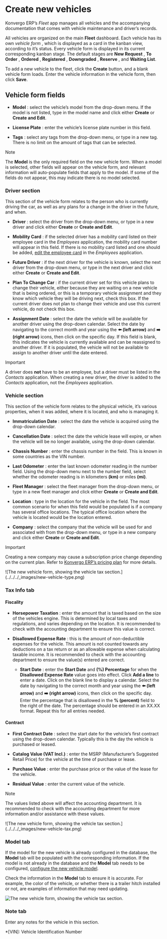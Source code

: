 # Create new vehicles

Konvergo ERP’s _Fleet_ app manages all vehicles and the accompanying documentation
that comes with vehicle maintenance and driver’s records.

All vehicles are organized on the main **Fleet** dashboard. Each vehicle has
its own _vehicle form_ , which is displayed as a card in the kanban view,
according to it’s status. Every vehicle form is displayed in its current
corresponding kanban stage. The default stages are **New Request** , **To
Order** , **Ordered** , **Registered** , **Downgraded** , **Reserve** , and
**Waiting List**.

To add a new vehicle to the fleet, click the **Create** button, and a blank
vehicle form loads. Enter the vehicle information in the vehicle form, then
click **Save**.

## Vehicle form fields

  * **Model** : select the vehicle’s model from the drop-down menu. If the model is not listed, type in the model name and click either **Create** or **Create and Edit**.

  * **License Plate** : enter the vehicle’s license plate number in this field.

  * **Tags** : select any tags from the drop-down menu, or type in a new tag. There is no limit on the amount of tags that can be selected.

<div class="alert alert-primary">
<p class="alert-title">
Note</p><p>The <b>Model</b> is the only required field on the new vehicle form. When a model is
selected, other fields will appear on the vehicle form, and relevant information will
auto-populate fields that apply to the model. If some of the fields do not appear, this may
indicate there is no model selected.</p>
</div>

### Driver section

This section of the vehicle form relates to the person who is currently
driving the car, as well as any plans for a change in the driver in the
future, and when.

  * **Driver** : select the driver from the drop-down menu, or type in a new driver and click either **Create** or **Create and Edit**.

  * **Mobility Card** : if the selected driver has a mobility card listed on their employee card in the _Employees_ application, the mobility card number will appear in this field. If there is no mobility card listed and one should be added, [edit the employee card](../employees/new_employee#employees-hr-settings) in the _Employees_ application.

  * **Future Driver** : if the next driver for the vehicle is known, select the next driver from the drop-down menu, or type in the next driver and click either **Create** or **Create and Edit**.

  * **Plan To Change Car** : if the current driver set for this vehicle plans to change their vehicle, either because they are waiting on a new vehicle that is being ordered, or this is a temporary vehicle assignment and they know which vehicle they will be driving next, check this box. If the current driver does not plan to change their vehicle and use this current vehicle, do not check this box.

  * **Assignment Date** : select the date the vehicle will be available for another driver using the drop-down calendar. Select the date by navigating to the correct month and year using the **⬅️ (left arrow)** and **➡️ (right arrow)** icons, then click on the specific day. If this field is blank, this indicates the vehicle is currently available and can be reassigned to another driver. If it is populated, the vehicle will not be available to assign to another driver until the date entered.

<div class="alert alert-warning">
<p class="alert-title">
Important</p><p>A driver does <b>not</b> have to be an employee, but a driver must be listed in the <em>Contacts</em>
application. When creating a new driver, the driver is added to the <em>Contacts</em> application, not
the <em>Employees</em> application.</p>
</div>

### Vehicle section

This section of the vehicle form relates to the physical vehicle, it’s various
properties, when it was added, where it is located, and who is managing it.

  * **Immatriculation Date** : select the date the vehicle is acquired using the drop-down calendar.

  * **Cancellation Date** : select the date the vehicle lease will expire, or when the vehicle will be no longer available, using the drop-down calendar.

  * **Chassis Number** : enter the chassis number in the field. This is known in some countries as the VIN number.

  * **Last Odometer** : enter the last known odometer reading in the number field. Using the drop-down menu next to the number field, select whether the odometer reading is in kilometers **(km)** or miles **(mi)**.

  * **Fleet Manager** : select the fleet manager from the drop-down menu, or type in a new fleet manager and click either **Create** or **Create and Edit**.

  * **Location** : type in the location for the vehicle in the field. The most common scenario for when this field would be populated is if a company has several office locations. The typical office location where the vehicle is located would be the location entered.

  * **Company** : select the company that the vehicle will be used for and associated with from the drop-down menu, or type in a new company and click either **Create** or **Create and Edit**.

<div class="alert alert-warning">
<p class="alert-title">
Important</p><p>Creating a new company may cause a subscription price change depending on the current plan. Refer
to <a href="https://www.odoo.com/pricing-plan">Konvergo ERP’s pricing plan</a> for more details.</p>
</div> ![The new vehicle form, showing the vehicle tax
section.](../../../_images/new-vehicle-type.png)

### Tax Info tab

#### Fiscality

  * **Horsepower Taxation** : enter the amount that is taxed based on the size of the vehicles engine. This is determined by local taxes and regulations, and varies depending on the location. It is recommended to check with the accounting department to ensure this value is correct.

  * **Disallowed Expense Rate** : this is the amount of non-deductible expenses for the vehicle. This amount is not counted towards any deductions on a tax return or as an allowable expense when calculating taxable income. It is recommended to check with the accounting department to ensure the value(s) entered are correct.

    * **Start Date** : enter the **Start Date** and **(%) Percentage** for when the **Disallowed Expense Rate** value goes into effect. Click **Add a line** to enter a date. Click on the blank line to display a calendar. Select the date by navigating to the correct month and year using the **⬅️ (left arrow)** and **➡️ (right arrow)** icons, then click on the specific day. Enter the percentage that is disallowed in the **% (percent)** field to the right of the date. The percentage should be entered in an XX.XX format. Repeat this for all entries needed.

#### Contract

  * **First Contract Date** : select the start date for the vehicle’s first contract using the drop-down calendar. Typically this is the day the vehicle is purchased or leased.

  * **Catalog Value (VAT Incl.)** : enter the MSRP (Manufacturer’s Suggested Retail Price) for the vehicle at the time of purchase or lease.

  * **Purchase Value** : enter the purchase price or the value of the lease for the vehicle.

  * **Residual Value** : enter the current value of the vehicle.

<div class="alert alert-primary">
<p class="alert-title">
Note</p><p>The values listed above will affect the accounting department. It is recommended to check with
the accounting department for more information and/or assistance with these values.</p>
</div> ![The new vehicle form, showing the vehicle tax
section.](../../../_images/new-vehicle-tax.png)

### Model tab

If the model for the new vehicle is already configured in the database, the
**Model** tab will be populated with the corresponding information. If the
model is not already in the database and the **Model** tab needs to be
configured, [configure the new vehicle model](../fleet#fleet-add-model).

Check the information in the **Model** tab to ensure it is accurate. For
example, the color of the vehicle, or whether there is a trailer hitch
installed or not, are examples of information that may need updating.

![The new vehicle form, showing the vehicle tax
section.](../../../_images/model-tab.png)

### Note tab

Enter any notes for the vehicle in this section.

  *[VIN]: Vehicle Identification Number

